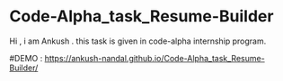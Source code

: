 # Code-Alpha_task_Resume-Builder
Hi , i am Ankush . this task is given in code-alpha internship program.

#DEMO : https://ankush-nandal.github.io/Code-Alpha_task_Resume-Builder/
